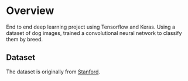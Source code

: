 # Overview

End to end deep learning project using Tensorflow and Keras.  Using a dataset of dog images, trained a convolutional neural network to classify them by breed.

## Dataset

The dataset is originally from [Stanford](http://vision.stanford.edu/aditya86/ImageNetDogs/).
